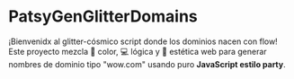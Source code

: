 # PatsyGenGlitterDomains
¡Bienvenidx al glitter-cósmico script donde los dominios nacen con flow!   Este proyecto mezcla 🌈 color, 💻 lógica y 💅 estética web para generar nombres de dominio tipo "wow.com" usando puro **JavaScript estilo party**.
